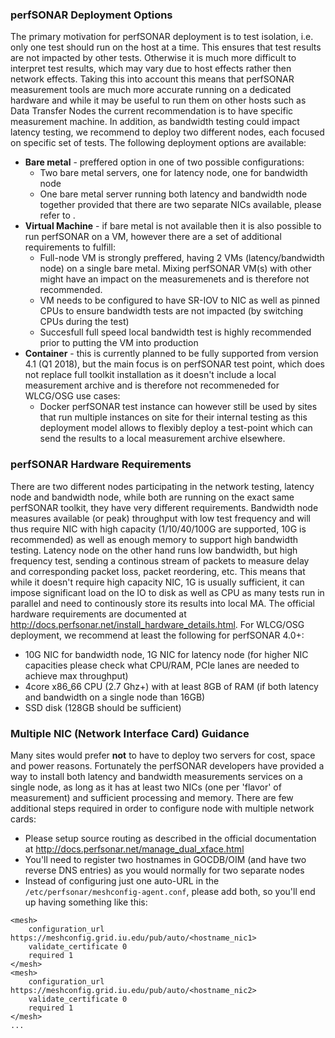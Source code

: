 ### perfSONAR Deployment Options

The primary motivation for perfSONAR deployment is to test isolation, i.e. only one test should run on the host at a time. This ensures that test results are not impacted by other tests. Otherwise it is much more difficult to interpret test results, which may vary due to host effects rather then network effects. Taking this into account this means that perfSONAR measurement tools are much more accurate running on a dedicated hardware and while it may be useful to run them on other hosts such as Data Transfer Nodes the current recommendation is to have specific measurement machine. In addition, as bandwidth testing could impact latency testing, we recommend to deploy two different nodes, each focused on specific set of tests. The following deployment options are available: 

- **Bare metal** - preffered option in one of two possible configurations:
  * Two bare metal servers, one for latency node, one for bandwidth node
  * One bare metal server running both latency and bandwidth node together provided that there are two separate NICs available, please refer to .
- **Virtual Machine** - if bare metal is not available then it is also possible to run perfSONAR on a VM, however there are a set of additional requirements to fulfill:
  * Full-node VM is strongly preffered, having 2 VMs (latency/bandwidth node) on a single bare metal. Mixing perfSONAR VM(s) with other might have an impact on the measuremenets and is therefore not recommended. 
  * VM needs to be configured to have SR-IOV to NIC as well as pinned CPUs to ensure bandwidth tests are not impacted (by switching CPUs during the test)
  * Succesfull full speed local bandwidth test is highly recommended prior to putting the VM into production 
- **Container** - this is currently planned to be fully supported from version 4.1 (Q1 2018), but the main focus is on perfSONAR test point, which does not replace full toolkit installation as it doesn't include a local measurement archive and is therefore not recommeneded for WLCG/OSG use cases:
  * Docker perfSONAR test instance can however still be used by sites that run multiple instances on site for their internal testing as this deployment model allows to flexibly deploy a test-point which can send the results to a local measurement archive elsewhere. 
   
### perfSONAR Hardware Requirements

There are two different nodes participating in the network testing, latency node and bandwidth node, while both are running on the exact same perfSONAR toolkit, they have very different requirements. Bandwidth node measures available (or peak) throughput with low test frequency and will thus require NIC with high capacity (1/10/40/100G are supported, 10G is recommended) as well as enough memory to support high bandwidth testing. Latency node on the other hand runs low bandwidth, but high frequency test, sending a continous stream of packets to measure delay and corresponding packet loss, packet reordering, etc. This means that while it doesn't require high capacity NIC, 1G is usually sufficient, it can impose significant load on the IO to disk as well as CPU as many tests run in parallel and need to continously store its results into local MA. The official hardware requirements are documented at http://docs.perfsonar.net/install_hardware_details.html. For WLCG/OSG deployment, we recommend at least the following for perfSONAR 4.0+:

- 10G NIC for bandwidth node, 1G NIC for latency node (for higher NIC capacities please check what CPU/RAM, PCIe lanes are needed to achieve max throughput)
- 4core x86_66 CPU (2.7 Ghz+) with at least 8GB of RAM (if both latency and bandwidth on a single node than 16GB)
- SSD disk (128GB should be sufficient)

### Multiple NIC (Network Interface Card) Guidance

Many sites would prefer **not** to have to deploy two servers for cost, space and power reasons.  Fortunately the perfSONAR developers have provided a way to install both latency and bandwidth measurements services on a single node, as long as it has at least two NICs (one per 'flavor' of measurement) and sufficient processing and memory. There are few additional steps required in order to configure node with multiple network cards:

- Please setup source routing as described in the official documentation at http://docs.perfsonar.net/manage_dual_xface.html
- You'll need to register two hostnames in GOCDB/OIM (and have two reverse DNS entries) as you would normally for two separate nodes
- Instead of configuring just one auto-URL in the `/etc/perfsonar/meshconfig-agent.conf`, please add both, so you'll end up having something like this:
```
<mesh>
    configuration_url https://meshconfig.grid.iu.edu/pub/auto/<hostname_nic1>
    validate_certificate 0
    required 1
</mesh>
<mesh>
    configuration_url https://meshconfig.grid.iu.edu/pub/auto/<hostname_nic2>
    validate_certificate 0
    required 1
</mesh>
...
```
